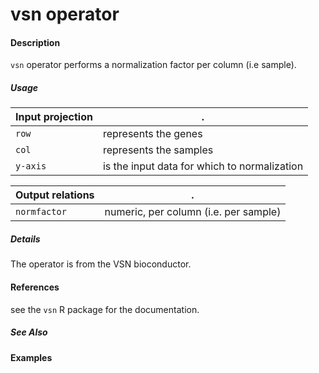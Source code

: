 # vsn operator

#### Description
`vsn` operator performs a normalization factor per column (i.e sample).

##### Usage
Input projection|.
---|---
`row`   | represents the genes
`col`   | represents the samples
`y-axis`             | is the input data for which to normalization


Output relations|.
---|---
`normfactor`| numeric, per column (i.e. per sample)

##### Details
The operator is from the VSN bioconductor.


#### References
see the `vsn` R package for the documentation.


##### See Also


#### Examples
